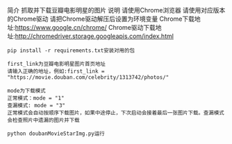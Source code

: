 简介
    抓取并下载豆瓣电影明星的图片
说明
    请使用Chrome浏览器
    请使用对应版本的Chrome驱动
    请把Chrome驱动解压后设置为环境变量
    Chrome下载地址:https://www.google.cn/chrome/
    Chrome驱动下载地址:http://chromedriver.storage.googleapis.com/index.html

    pip install -r requirements.txt安装对用的包

    first_link为豆瓣电影明星图片首页地址
    请输入正确的地址，例如:first_link = "https://movie.douban.com/celebrity/1313742/photos/"

    mode为下载模式
    正常模式：mode = "1"
    查漏模式: mode = "3"
    正常模式会自动按顺序下载图片，如果中途停止，下次启动会接着最后一张图片下载。查漏模式会检查照片中遗漏的图片并下载

    python doubanMovieStarImg.py运行

